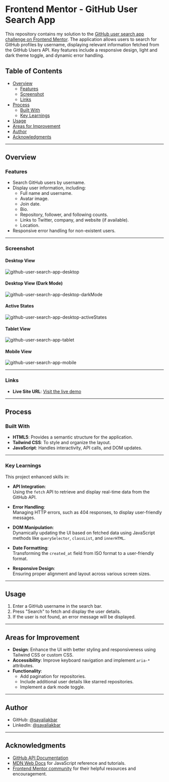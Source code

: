 # Frontend Mentor - GitHub User Search App

This repository contains my solution to the [GitHub user search app challenge on Frontend Mentor](https://www.frontendmentor.io/challenges/github-user-search-app-Q09YOgaH6). The application allows users to search for GitHub profiles by username, displaying relevant information fetched from the GitHub Users API. Key features include a responsive design, light and dark theme toggle, and dynamic error handling.

## Table of Contents

- [Overview](#overview)
  - [Features](#features)
  - [Screenshot](#screenshot)
  - [Links](#links)
- [Process](#process)
  - [Built With](#built-with)
  - [Key Learnings](#key-learnings)
- [Usage](#usage)
- [Areas for Improvement](#areas-for-improvement)
- [Author](#author)
- [Acknowledgments](#acknowledgments)

---

## Overview

### Features

- Search GitHub users by username.
- Display user information, including:
  - Full name and username.
  - Avatar image.
  - Join date.
  - Bio.
  - Repository, follower, and following counts.
  - Links to Twitter, company, and website (if available).
  - Location.
- Responsive error handling for non-existent users.

---

### Screenshot

#### Desktop View

![github-user-search-app-desktop](https://github.com/user-attachments/assets/433ae913-bb33-4d8b-ac62-28405a8be058)

#### Desktop View (Dark Mode)

![github-user-search-app-desktop-darkMode](https://github.com/user-attachments/assets/6ec0b9aa-714a-4973-a1c5-e8cf2bc680e4)

#### Active States

![github-user-search-app-desktop-activeStates](https://github.com/user-attachments/assets/0a446848-b7be-491d-94bd-0f4d12851ae1)

#### Tablet View

![github-user-search-app-tablet](https://github.com/user-attachments/assets/2cf8e641-a499-4cf9-9729-24b099336745)

#### Mobile View

![github-user-search-app-mobile](https://github.com/user-attachments/assets/491c25c5-7c45-467d-ae05-9497d999ee89)

---

### Links

- **Live Site URL**: [Visit the live demo](https://perfect-bun.surge.sh/)

---

## Process

### Built With

- **HTML5**: Provides a semantic structure for the application.
- **Tailwind CSS**: To style and organize the layout.
- **JavaScript**: Handles interactivity, API calls, and DOM updates.

---

### Key Learnings

This project enhanced skills in:

- **API Integration**:  
  Using the `fetch` API to retrieve and display real-time data from the GitHub API.

- **Error Handling**:  
  Managing HTTP errors, such as 404 responses, to display user-friendly messages.

- **DOM Manipulation**:  
  Dynamically updating the UI based on fetched data using JavaScript methods like `querySelector`, `classList`, and `innerHTML`.

- **Date Formatting**:  
  Transforming the `created_at` field from ISO format to a user-friendly format.

- **Responsive Design**:  
  Ensuring proper alignment and layout across various screen sizes.

---

## Usage

1. Enter a GitHub username in the search bar.
2. Press "Search" to fetch and display the user details.
3. If the user is not found, an error message will be displayed.

---

## Areas for Improvement

- **Design**: Enhance the UI with better styling and responsiveness using Tailwind CSS or custom CSS.
- **Accessibility**: Improve keyboard navigation and implement `aria-*` attributes.
- **Functionality**:
  - Add pagination for repositories.
  - Include additional user details like starred repositories.
  - Implement a dark mode toggle.

---

## Author

- GitHub: [@sayaliakbar](https://github.com/sayaliakbar)
- LinkedIn: [@sayaliakbar](https://linkedin.com/in/sayaliakbar)

---

## Acknowledgments

- [GitHub API Documentation](https://docs.github.com/en/rest)
- [MDN Web Docs](https://developer.mozilla.org/en-US/) for JavaScript reference and tutorials.
- [Frontend Mentor community](https://www.frontendmentor.io/) for their helpful resources and encouragement.

